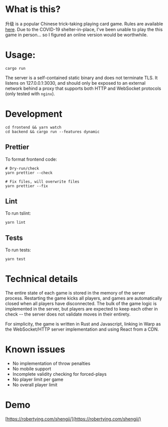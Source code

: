 # What is this?

升级 is a popular Chinese trick-taking playing card game. Rules are available
[here](https://robertying.com/shengji/rules). Due to the COVID-19
shelter-in-place, I've been unable to play the this game in person... so
I figured an online version would be worthwhile.

# Usage:

```
cargo run
```

The server is a self-contained static binary and does not terminate TLS. It
listens on 127.0.0.1:3030, and should only be exposed to an external network
behind a proxy that supports both HTTP and WebSocket protocols (only tested
with `nginx`).

# Development

```
cd frontend && yarn watch
cd backend && cargo run --features dynamic
```

## Prettier
To format frontend code:

```
# Dry-run/check
yarn prettier --check

# Fix files, will overwrite files
yarn prettier --fix
```

## Lint
To run tslint:

```
yarn lint
```

## Tests
To run tests:

```
yarn test
```

# Technical details
The entire state of each game is stored in the memory of the server process.
Restarting the game kicks all players, and games are automatically closed when
all players have disconnected. The bulk of the game logic is implemented in the
server, but players are expected to keep each other in check -- the server does
not validate moves in their entirety.

For simplicity, the game is written in Rust and Javascript, linking in Warp as
the WebSocket/HTTP server implementation and using React from a CDN.

# Known issues
- No implementation of throw penalties
- No mobile support
- Incomplete validity checking for forced-plays
- No player limit per game
- No overall player limit

# Demo

[https://robertying.com/shengji/](https://robertying.com/shengji/)
